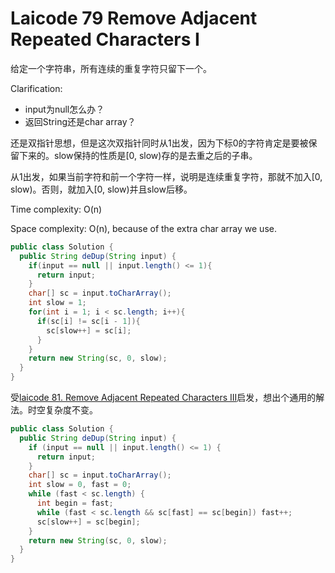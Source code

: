 # Laicode 79 Remove Adjacent Repeated Characters I

给定一个字符串，所有连续的重复字符只留下一个。

Clarification:
+ input为null怎么办？
+ 返回String还是char array？

还是双指针思想，但是这次双指针同时从1出发，因为下标0的字符肯定是要被保留下来的。slow保持的性质是[0, slow)存的是去重之后的子串。

从1出发，如果当前字符和前一个字符一样，说明是连续重复字符，那就不加入[0, slow)。否则，就加入[0, slow)并且slow后移。

Time complexity: O(n)

Space complexity: O(n), because of the extra char array we use.

```java
public class Solution {
  public String deDup(String input) {
    if(input == null || input.length() <= 1){
      return input;
    }
    char[] sc = input.toCharArray();
    int slow = 1;
    for(int i = 1; i < sc.length; i++){
      if(sc[i] != sc[i - 1]){
        sc[slow++] = sc[i];
      }
    }
    return new String(sc, 0, slow);
  }
}
```

受[laicode 81. Remove Adjacent Repeated Characters III](laicode-81-Remove-Adjacent-Repeated-Char-III.md)启发，想出个通用的解法。时空复杂度不变。

```java
public class Solution {
  public String deDup(String input) {
    if (input == null || input.length() <= 1) {
      return input;
    }
    char[] sc = input.toCharArray();
    int slow = 0, fast = 0;
    while (fast < sc.length) {
      int begin = fast;
      while (fast < sc.length && sc[fast] == sc[begin]) fast++;
      sc[slow++] = sc[begin];
    }
    return new String(sc, 0, slow);
  }
}
```